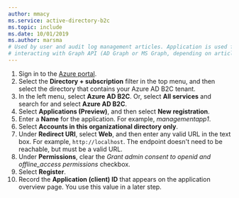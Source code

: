 ```yaml
---
author: mmacy
ms.service: active-directory-b2c
ms.topic: include
ms.date: 10/01/2019
ms.author: marsma
# Used by user and audit log management articles. Application is used for
# interacting with Graph API (AD Graph or MS Graph, depending on article).
---
```

1. Sign in to the [Azure portal](https://portal.azure.com).
1. Select the **Directory + subscription** filter in the top menu, and then select the directory that contains your Azure AD B2C tenant.
1. In the left menu, select **Azure AD B2C**. Or, select **All services** and search for and select **Azure AD B2C**.
1. Select **Applications (Preview)**, and then select **New registration**.
1. Enter a **Name** for the application. For example, *managementapp1*.
1. Select **Accounts in this organizational directory only**.
1. Under **Redirect URI**, select **Web**, and then enter any valid URL in the text box. For example, `http://localhost`. The endpoint doesn't need to be reachable, but must be a valid URL.
1. Under **Permissions**, clear the *Grant admin consent to openid and offline_access permissions* checkbox.
1. Select **Register**.
1. Record the **Application (client) ID** that appears on the application overview page. You use this value in a later step.